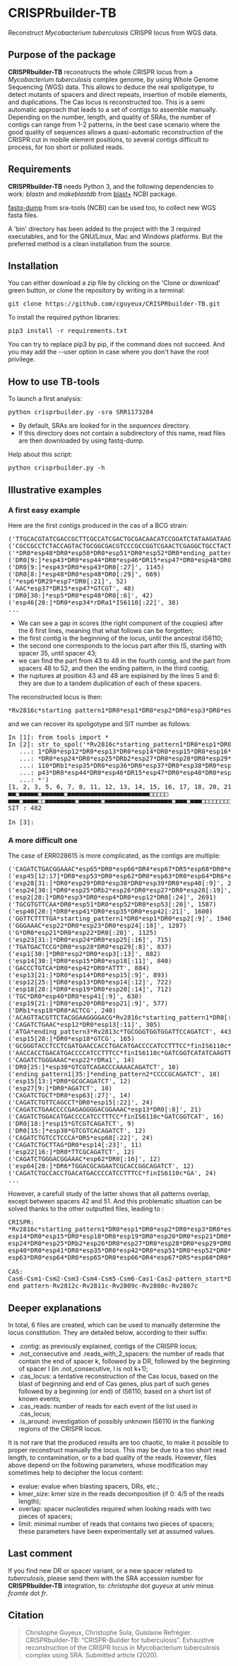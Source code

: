 # CRISPRbuilder-TB
Reconstruct *Mycobacterium tuberculosis* CRISPR locus from WGS data.

## Purpose of the package

**CRISPRbuilder-TB** reconstructs the whole CRISPR locus from a 
*Mycobacterium tuberculosis* complex genome, by using Whole Genome Sequencing (WGS) 
data. This allows to deduce the real spoligotype, to detect mutants of spacers and
direct repeats, insertion of mobile elements, and duplications. The Cas locus 
is reconstructed too. This is a semi automatic approach that leads to a set of 
contigs to assemble manually. Depending on the number, length, and quality of
SRAs, the number of contigs can range from 1-2 patterns, in the best case scenario
where the good quality of sequences allows a quasi-automatic reconstruction of the 
CRISPR cut in mobile element positions, to several contigs difficult to process,
for too short or polluted reads.


## Requirements

**CRISPRbuilder-TB** needs Python 3, and the following dependencies to work:
*blastn* and *makeblastdb* from [blast+](https://blast.ncbi.nlm.nih.gov/Blast.cgi?PAGE_TYPE=BlastDocs&DOC_TYPE=Download) NCBI package.

[fastq-dump](https://github.com/ncbi/sra-tools) from sra-tools (NCBI) can be used too, to collect new WGS fasta files.

A 'bin' directory has been added to the project with the 3 required executables, 
and for the GNU/Linux, Mac and Windows platforms. But the preferred method is
a clean installation from the source.


## Installation

You can either download a zip file by clicking on the 'Clone or download' green
button, or clone the repository by writing in a terminal:
<pre>
git clone https://github.com/cguyeux/CRISPRbuilder-TB.git
</pre>

To install the required python libraries: 
<pre>
pip3 install -r requirements.txt
</pre>

You can try to replace pip3 by pip, if the command does not succeed. And you may
add the --user option in case where you don't have the root privilege.

## How to use TB-tools

To launch a first analysis: 
<pre>
python crisprbuilder.py -sra SRR1173284
</pre>

- By default, SRAs are looked for in the *sequences* directory.
- If this directory does not contain a subdirectory of this name, read files are
then downloaded by using fastq-dump.

Help about this script: 
<pre>
python crisprbuilder.py -h
</pre>


## Illustrative examples

### A first easy example

Here are the first contigs produced in the cas of a BCG strain:
<pre>
('TTGCACGTATCGACCGCTTCGCCATCGACTGCGACAACATCCGGATCTATAAGATAAGAGGTGTTGCGGCAGTTACGTTCTACGGAAGGGGACG*Rv2816c*starting_pattern1*DR0*esp1*DR0*esp2*DR0*esp3*DR0*esp5*DR0*esp6*DR0*esp7*DR0*esp8*DR0*esp11*DR0*esp12*DR0*esp13*DR0*esp14*DR0*esp15*DR0*esp16*DR0*esp17*DR0*esp18*DR0*esp20*DR0*esp21*DR0*esp22*DR0*esp23*DR0*esp24*DR0*esp25*DRb2*esp27*DR0*esp28*DR0*esp29*DR0*esp30*DR2*esp31*DR0*esp32*DR0*esp33*DR0*esp34*rDRa1*IS6110*GGTCATGTCAGGTGGTTCATCGAGGAGGTACCCGCCGGAGCTGCGTGAGCGGGCGGTGCGGATGGTCGCAGAGATCCGCGGTCAGCACGATTCGGAGT', 42964)
('CGCCGCCTCTACCAGTACTGCGGCGACGTCCCGCCGGTCGAACTCGAGGCTGCCTACTACGCTCAACGCCAGAGACCAGCCGCCGGCTGAGGTCTC*finIS6110*DRb1*esp35*DR0*esp36*DR0*esp37*DR0*esp38*DR0*esp39*DR0*esp40*DR0*esp41*DR0*esp35*DR0*esp42*DR0*esp43*DR0*', 14706)
('*DR0*esp48*DR0*esp50*DR0*esp51*DR0*esp52*DR0*ending_pattern1*ending_pattern2*ending_pattern3*Rv2813c*TGCGGGTGGTGGATTCGTCGACGATGGCCTTGTCGGCGGCGAAGGCGGCGACGAGGGCTTGCAGGGCG', 9009)
('DR0[9:]*esp43*DR0*esp44*DR0*esp46*DR15*esp47*DR0*esp48*DR0[:29]', 4391)
('DR0[9:]*esp43*DR0*esp43*DR0[:27]', 1145)
('DR0[8:]*esp48*DR0*esp48*DR0[:29]', 669)
('*esp6*DR29*esp7*DR0[:21]', 52)
('AAC*esp37*DR15*esp47*GTCGT', 48)
('DR0[30:]*esp5*DR0*esp48*DR0[:6]', 42)
('esp46[20:]*DR0*esp34*rDRa1*IS6110[:22]', 38)
...
</pre>
- We can see a gap in scores (the right component of the couples) after the 6 
first lines, meaning that what follows can be forgotten;
- the first contig is the beginning of the locus, until the ancestral IS6110;
- the second one corresponds to the locus part after this IS, starting with
spacer 35, until spacer 43;
- we can find the part from 43 to 48 in the fourth contig, and the part from 
spacers 48 to 52, and then the ending pattern, in the third contig; 
- the ruptures at position 43 and 48 are explained by the lines 5 and 6: they
are due to a tandem duplication of each of these spacers.

The reconstructed locus is then: 
<pre>
*Rv2816c*starting_pattern1*DR0*esp1*DR0*esp2*DR0*esp3*DR0*esp5*DR0*esp6*DR0*esp7*DR0*esp8*DR0*esp11*DR0*esp12*DR0*esp13*DR0*esp14*DR0*esp15*DR0*esp16*DR0*esp17*DR0*esp18*DR0*esp20*DR0*esp21*DR0*esp22*DR0*esp23*DR0*esp24*DR0*esp25*DRb2*esp27*DR0*esp28*DR0*esp29*DR0*esp30*DR2*esp31*DR0*esp32*DR0*esp33*DR0*esp34*rDRa1*IS6110*DRb1*esp35*DR0*esp36*DR0*esp37*DR0*esp38*DR0*esp39*DR0*esp40*DR0*esp41*DR0*esp35*DR0*esp42*DR0*esp43*DR0*esp43*DR0*esp44*DR0*esp46*DR15*esp47*DR0*esp48*DR0*esp48*DR0*esp50*DR0*esp51*DR0*esp52*DR0*ending_pattern*Rv2813c*
</pre>

and we can recover its spoligotype and SIT number as follows:
<pre>
In [1]: from tools import *
In [2]: str_to_spol('*Rv2816c*starting_pattern1*DR0*esp1*DR0*esp2*DR0*esp3*DR0*esp5*DR0*esp6*DR0*esp7*DR0*esp8*DR0*esp1
   ...: 1*DR0*esp12*DR0*esp13*DR0*esp14*DR0*esp15*DR0*esp16*DR0*esp17*DR0*esp18*DR0*esp20*DR0*esp21*DR0*esp22*DR0*esp23
   ...: *DR0*esp24*DR0*esp25*DRb2*esp27*DR0*esp28*DR0*esp29*DR0*esp30*DR2*esp31*DR0*esp32*DR0*esp33*DR0*esp34*rDRa1*IS6
   ...: 110*DRb1*esp35*DR0*esp36*DR0*esp37*DR0*esp38*DR0*esp39*DR0*esp40*DR0*esp41*DR0*esp35*DR0*esp42*DR0*esp43*DR0*es
   ...: p43*DR0*esp44*DR0*esp46*DR15*esp47*DR0*esp48*DR0*esp48*DR0*esp50*DR0*esp51*DR0*esp52*DR0*ending_pattern*Rv2813c
   ...: *')
[1, 2, 3, 5, 6, 7, 8, 11, 12, 13, 14, 15, 16, 17, 18, 20, 21, 22, 23, 24, 25, 27, 28, 29, 30, 31, 32, 33, 34, 35, 36, 37, 38, 39, 40, 41, 42, 43, 44, 46, 47, 48, 50, 51, 52]
■■□■■■■■□■■■■■■□■■■■■■■■■■■■■■■■■■■■■■□□□□□
■■■□■■■■□□■■■■■■■■□■■■■■■□■■■■■■■■■■■■■■■■■■□■■■□■■■□□□□□□□□□□□□□□□□□□□□□□□□□□□□□□□□□□□□□□□□□□□□□□
SIT : 482

In [3]:
</pre>

### A more difficult one

The case of ERR028615 is more complicated, as the contigs are multiple:

<pre>
('CAGATCTGACGGAAAC*esp65*DR0*esp66*DR4*esp67*DR5*esp68*DR0*ending_pattern1*ending_pattern2*ending_pattern3[:29]', 5269)
('esp45[12:17]*DR0*esp53*DR0*esp62*DR0*esp63*DR0*esp64*DR6*esp65*DR0[:20]', 4347)
('esp28[31:]*DR0*esp29*DR0*esp38*DR0*esp39*DR0*esp40[:9]', 2576)
('esp24[30:]*DR0*esp25*DRb2*esp26*DR0*esp27*DR0*esp28[:19]', 2454)
('esp2[28:]*DR0*esp3*DR0*esp4*DR0*esp12*DR0[:24]', 2691)
('TGCGTGTTCAA*DR0*esp51*DR0*esp52*DR0*esp53[:20]', 1587)
('esp40[20:]*DR0*esp41*DR0*esp35*DR0*esp42[:21]', 1600)
('GGTTCTTTTGA*starting_pattern1*DR0*esp1*DR0*esp2[:9]', 1940)
('GGGAAAC*esp22*DR0*esp23*DR0*esp24[:18]', 1207)
('G*DR0*esp21*DR0*esp22*DR0[:20]', 1125)
('esp23[31:]*DR0*esp24*DR0*esp25[:16]', 715)
('TGATGACTCCG*DR0*esp28*DR0*esp29[:8]', 837)
('esp1[30:]*DR0*esp2*DR0*esp3[:13]', 882)
('esp14[30:]*DR0*esp15*DR0*esp18[:11]', 840)
('GACCCTGTCA*DR0*esp42*DR0*ATTT', 884)
('esp13[21:]*DR0*esp14*DR0*esp15[:9]', 893)
('esp12[25:]*DR0*esp13*DR0*esp14[:12]', 722)
('esp18[28:]*DR0*esp19*DR0*esp20[:14]', 712)
('TGC*DR0*esp40*DR0*esp41[:9]', 630)
('esp19[21:]*DR0*esp20*DR0*esp21[:9]', 577)
('DRb1*esp18*DR0*ACTCG', 240)
('ACAGTTACGTTCTACGGAAGGGGACG*Rv2816c*starting_pattern1*DR0[:8]', 965)
('CAGATCTGAAC*esp12*DR0*esp13[:11]', 305)
('ATGA*ending_pattern3*Rv2813c*TGCGGGTGGTGGATTCCAGATCT', 443)
('esp15[28:]*DR0*esp18*GTCG', 165)
('GCGGGTACCTCCTCGATGAACCACCTGACATGACCCCATCCTTTCC*finIS6110c*GA', 355)
('AACCACCTGACATGACCCCATCCTTTCC*finIS6110c*GATCGGTCATATCAAGTTTTGTCAGGAATGCGGGATTCGAAT', 452)
('CAGATCTGGGAAAC*esp22*rDRa1', 14)
('DR0[25:]*esp38*GTCGTCAGACCCAAAACAGATCT', 10)
('ending_pattern1[35:]*ending_pattern2*CCCCGCAGATCT', 10)
('esp15[13:]*DR0*GCGCAGATCT', 12)
('esp27[9:]*DR0*AGATCT', 10)
('CAGATCTGCT*DR0*esp63[:27]', 14)
('CAGATCTGTTCAGCCT*DR0*esp15[:22]', 24)
('CAGATCTGAACCCCGAGAGGGGACGGAAAC*esp13*DR0[:8]', 21)
('CAGATCTGGACATGACCCCATCCTTTCC*finIS6110c*GATCGGTCAT', 16)
('DR0[18:]*esp15*GTCGTCAGATCT', 9)
('DR0[15:]*esp38*GTCGTCACAGATCT', 12)
('CAGATCTGTCCTCCCA*DR5*esp68[:22]', 24)
('CAGATCTGCTTAG*DR0*esp14[:23]', 11)
('esp22[16:]*DR0*TTCGCAGATCT', 12)
('CAGATCTGGGACGGAAAC*esp62*DR0[:16]', 12)
('esp64[28:]*DR6*TGGACGCAGAATCGCACCGGCAGATCT', 12)
('CAGATCTGCCACCTGACATGACCCCATCCTTTCC*finIS6110c*GA', 24)
...
</pre>

However, a carefull study of the latter shows that all patterns overlap, except between spacers 42 and 51. And this problematic situation can be solved thanks to the other outputted files, leading to :

<pre>
CRISPR:
*Rv2816c*starting_pattern1*DR0*esp1*DR0*esp2*DR0*esp3*DR0*esp4*DR0*esp12*DR0*esp13*DR0*
esp14*DR0*esp15*DR0*esp18*DR0*esp19*DR0*esp20*DR0*esp21*DR0*esp22*DR0*esp23*DR0*
esp24*DR0*esp25*DRb2*esp26*DR0*esp27*DR0*esp28*DR0*esp29*DR0*esp38*DR0*esp39*DR0*
esp40*DR0*esp41*DR0*esp35*DR0*esp42*DR0*esp51*DR0*esp52*DR0*esp53*DR0*esp62*DR0*
esp63*DR0*esp64*DR6*esp65*DR0*esp66*DR4*esp67*DR5*esp68*DR0*ending_pattern*Rv2813c*

CAS:
Cas6-Csm1-Csm2-Csm3-Csm4-Csm5-Csm6-Cas1-Cas2-pattern_start*DR0
end_pattern-Rv2812c-Rv2811c-Rv2809c-Rv2808c-Rv2807c
</pre>


## Deeper explanations

In total, 6 files are created, which can be used to manually determine the locus constitution. They are detailed below, according to their suffix:
- .contig: as previously explained, contigs of the CRISPR locus;
- .not_consecutive and .reads_with_2_spacers: the number of reads that contain the end of spacer k, followed by a DR, followed by the beginning of spacer l (in .not_consecutive, l is not k+1); 
- .cas_locus: a tentative reconstruction of the Cas locus, based on the blast of beginning and end of Cas genes, plus part of such genes followed by a beginning (or end) of IS6110, based on a short list of known events;
- .cas_reads: number of reads for each event of the list used in .cas_locus;
- .is_around: investigation of possibly unknown IS6110 in the flanking regions of the CRISPR locus.

It is not rare that the produced results are too chaotic, to make it possible to proper reconstruct manually the locus. This may be due to a too short read length, to contamination, or to a bad quality of the reads. However, files above depend on the following parameters, whose modification may sometimes help to decipher the locus content:
- evalue: evalue when blasting spacers, DRs, etc.;
- kmer_size: kmer size in the reads decomposition (if 0: 4/5 of the reads length);
- overlap: spacer nucleotides required when looking reads with two pieces of spacers;
- limit: minimal number of reads that contains two pieces of spacers;
these parameters have been experimentally set at assumed values.


## Last comment

If you find new DR or spacer variant, or a new spacer related to *tuberculosis*, please send them with the SRA accession number for **CRISPRbuilder-TB** integration, to: *christophe* dot *guyeux* at *univ* minus *fcomte* dot *fr*.


## Citation

>Christophe Guyeux, Christophe Sola, Guislaine Refrégier. CRISPRbuilder-TB: “CRISPR-Builder for tuberculosis”. Exhaustive reconstruction of the CRISPR locus in Mycobacterium tuberculosis complex using SRA. Submitted article (2020).
